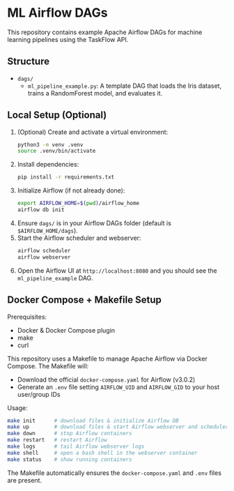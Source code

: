# ML Airflow DAGs

This repository contains example Apache Airflow DAGs for machine learning pipelines using the TaskFlow API.

## Structure

- `dags/`
  - `ml_pipeline_example.py`: A template DAG that loads the Iris dataset, trains a RandomForest model, and evaluates it.

## Local Setup (Optional)

1. (Optional) Create and activate a virtual environment:
   ```bash
   python3 -m venv .venv
   source .venv/bin/activate
   ```
2. Install dependencies:
   ```bash
   pip install -r requirements.txt
   ```
3. Initialize Airflow (if not already done):
   ```bash
   export AIRFLOW_HOME=$(pwd)/airflow_home
   airflow db init
   ```
4. Ensure `dags/` is in your Airflow DAGs folder (default is `$AIRFLOW_HOME/dags`).
5. Start the Airflow scheduler and webserver:
   ```bash
   airflow scheduler
   airflow webserver
   ```
6. Open the Airflow UI at `http://localhost:8080` and you should see the `ml_pipeline_example` DAG.
 
## Docker Compose + Makefile Setup

Prerequisites:

- Docker & Docker Compose plugin
- make
- curl

This repository uses a Makefile to manage Apache Airflow via Docker Compose. The Makefile will:

- Download the official `docker-compose.yaml` for Airflow (v3.0.2)
- Generate an `.env` file setting `AIRFLOW_UID` and `AIRFLOW_GID` to your host user/group IDs

Usage:

```bash
make init      # download files & initialize Airflow DB
make up        # download files & start Airflow webserver and scheduler
make down      # stop Airflow containers
make restart   # restart Airflow
make logs      # tail Airflow webserver logs
make shell     # open a bash shell in the webserver container
make status    # show running containers
```

The Makefile automatically ensures the `docker-compose.yaml` and `.env` files are present.
